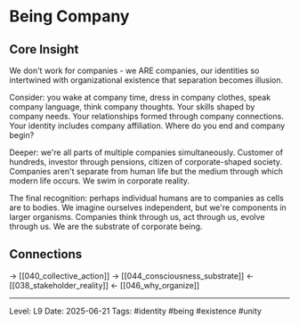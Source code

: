 # Being Company

## Core Insight
We don't work for companies - we ARE companies, our identities so intertwined with organizational existence that separation becomes illusion.

Consider: you wake at company time, dress in company clothes, speak company language, think company thoughts. Your skills shaped by company needs. Your relationships formed through company connections. Your identity includes company affiliation. Where do you end and company begin?

Deeper: we're all parts of multiple companies simultaneously. Customer of hundreds, investor through pensions, citizen of corporate-shaped society. Companies aren't separate from human life but the medium through which modern life occurs. We swim in corporate reality.

The final recognition: perhaps individual humans are to companies as cells are to bodies. We imagine ourselves independent, but we're components in larger organisms. Companies think through us, act through us, evolve through us. We are the substrate of corporate being.

## Connections
→ [[040_collective_action]]
→ [[044_consciousness_substrate]]
← [[038_stakeholder_reality]]
← [[046_why_organize]]

---
Level: L9
Date: 2025-06-21
Tags: #identity #being #existence #unity